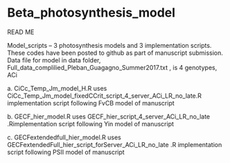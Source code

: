 # Beta_photosynthesis_model
READ ME

Model_scripts – 3 photosynthesis models and 3 implementation scripts. 
These codes have been posted to github as part of manuscript submission. 
Data file for model in data folder, Full_data_complilied_Pleban_Guagagno_Summer2017.txt , is 4 genotypes, ACi 

a.	CiCc_Temp_Jm_model_H.R uses CiCc_Temp_Jm_model_fixedCCrit_script_4_server_ACi_LR_no_late.R implementation script following FvCB model of manuscript

b.	GECF_hier_model.R uses GECF_hier_script_4_server_ACi_LR_no_late .Rimplementation script following Yin model of manuscript

c.	GECFextendedfull_hier_model.R uses GECFextendedFull_hier_script_forServer_ACi_LR_no_late .R implementation script following PSII model of manuscript
